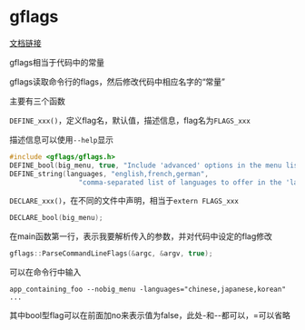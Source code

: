 # gflags


[文档链接](https://gflags.github.io/gflags/)

gflags相当于代码中的常量

gflags读取命令行的flags，然后修改代码中相应名字的“常量”

主要有三个函数

`DEFINE_xxx()`，定义flag名，默认值，描述信息，flag名为`FLAGS_xxx`

描述信息可以使用`--help`显示

```cpp
#include <gflags/gflags.h>
DEFINE_bool(big_menu, true, "Include 'advanced' options in the menu listing");
DEFINE_string(languages, "english,french,german",
                 "comma-separated list of languages to offer in the 'lang' menu");

```

`DECLARE_xxx()`，在不同的文件中声明，相当于`extern FLAGS_xxx`

```cpp
DECLARE_bool(big_menu);
```

在main函数第一行，表示我要解析传入的参数，并对代码中设定的flag修改

```cpp
gflags::ParseCommandLineFlags(&argc, &argv, true);
```

可以在命令行中输入

```shell
app_containing_foo --nobig_menu -languages="chinese,japanese,korean" ...
```

其中bool型flag可以在前面加no来表示值为false，此处-和--都可以，=可以省略
